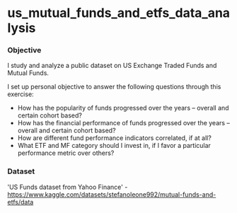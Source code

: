 # us_mutual_funds_and_etfs_data_analysis

### Objective 

I study and analyze a public dataset on US Exchange Traded Funds and Mutual Funds. 

I set up personal objective to answer the following questions through this exercise: 
* How has the popularity of funds progressed over the years – overall and certain cohort based?
* How has the financial performance of funds progressed over the years – overall and certain cohort based?
* How are different fund performance indicators correlated, if at all?
* What ETF and MF category should I invest in, if I favor a particular performance metric over others? 

### Dataset 

'US Funds dataset from Yahoo Finance' - https://www.kaggle.com/datasets/stefanoleone992/mutual-funds-and-etfs/data

